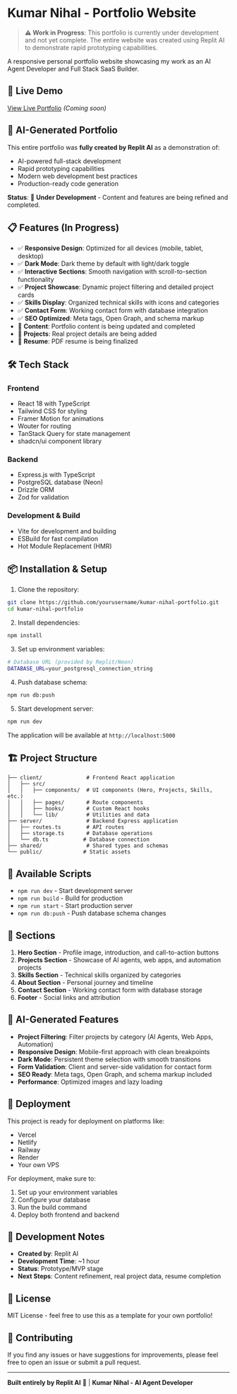 # Kumar Nihal - Portfolio Website

> **⚠️ Work in Progress**: This portfolio is currently under development and not yet complete. The entire website was created using Replit AI to demonstrate rapid prototyping capabilities.

A responsive personal portfolio website showcasing my work as an AI Agent Developer and Full Stack SaaS Builder.

## 🚀 Live Demo

[View Live Portfolio](https://your-portfolio-url.com) *(Coming soon)*

## 🤖 AI-Generated Portfolio

This entire portfolio was **fully created by Replit AI** as a demonstration of:
- AI-powered full-stack development
- Rapid prototyping capabilities
- Modern web development best practices
- Production-ready code generation

**Status**: 🚧 **Under Development** - Content and features are being refined and completed.

## 📋 Features (In Progress)

- ✅ **Responsive Design**: Optimized for all devices (mobile, tablet, desktop)
- ✅ **Dark Mode**: Dark theme by default with light/dark toggle
- ✅ **Interactive Sections**: Smooth navigation with scroll-to-section functionality
- ✅ **Project Showcase**: Dynamic project filtering and detailed project cards
- ✅ **Skills Display**: Organized technical skills with icons and categories
- ✅ **Contact Form**: Working contact form with database integration
- ✅ **SEO Optimized**: Meta tags, Open Graph, and schema markup
- 🚧 **Content**: Portfolio content is being updated and completed
- 🚧 **Projects**: Real project details are being added
- 🚧 **Resume**: PDF resume is being finalized

## 🛠️ Tech Stack

### Frontend
- React 18 with TypeScript
- Tailwind CSS for styling
- Framer Motion for animations
- Wouter for routing
- TanStack Query for state management
- shadcn/ui component library

### Backend
- Express.js with TypeScript
- PostgreSQL database (Neon)
- Drizzle ORM
- Zod for validation

### Development & Build
- Vite for development and building
- ESBuild for fast compilation
- Hot Module Replacement (HMR)

## 📦 Installation & Setup

1. Clone the repository:
```bash
git clone https://github.com/yourusername/kumar-nihal-portfolio.git
cd kumar-nihal-portfolio
```

2. Install dependencies:
```bash
npm install
```

3. Set up environment variables:
```bash
# Database URL (provided by Replit/Neon)
DATABASE_URL=your_postgresql_connection_string
```

4. Push database schema:
```bash
npm run db:push
```

5. Start development server:
```bash
npm run dev
```

The application will be available at `http://localhost:5000`

## 🏗️ Project Structure

```
├── client/              # Frontend React application
│   ├── src/
│   │   ├── components/  # UI components (Hero, Projects, Skills, etc.)
│   │   ├── pages/       # Route components
│   │   ├── hooks/       # Custom React hooks
│   │   └── lib/         # Utilities and data
├── server/              # Backend Express application
│   ├── routes.ts        # API routes
│   ├── storage.ts       # Database operations
│   └── db.ts           # Database connection
├── shared/              # Shared types and schemas
└── public/             # Static assets
```

## 🔧 Available Scripts

- `npm run dev` - Start development server
- `npm run build` - Build for production
- `npm run start` - Start production server
- `npm run db:push` - Push database schema changes

## 📱 Sections

1. **Hero Section** - Profile image, introduction, and call-to-action buttons
2. **Projects Section** - Showcase of AI agents, web apps, and automation projects
3. **Skills Section** - Technical skills organized by categories
4. **About Section** - Personal journey and timeline
5. **Contact Section** - Working contact form with database storage
6. **Footer** - Social links and attribution

## 🌟 AI-Generated Features

- **Project Filtering**: Filter projects by category (AI Agents, Web Apps, Automation)
- **Responsive Design**: Mobile-first approach with clean breakpoints
- **Dark Mode**: Persistent theme selection with smooth transitions
- **Form Validation**: Client and server-side validation for contact form
- **SEO Ready**: Meta tags, Open Graph, and schema markup included
- **Performance**: Optimized images and lazy loading

## 🚀 Deployment

This project is ready for deployment on platforms like:
- Vercel
- Netlify
- Railway
- Render
- Your own VPS

For deployment, make sure to:
1. Set up your environment variables
2. Configure your database
3. Run the build command
4. Deploy both frontend and backend

## 📝 Development Notes

- **Created by**: Replit AI
- **Development Time**: ~1 hour
- **Status**: Prototype/MVP stage
- **Next Steps**: Content refinement, real project data, resume completion

## 📄 License

MIT License - feel free to use this as a template for your own portfolio!

## 🤝 Contributing

If you find any issues or have suggestions for improvements, please feel free to open an issue or submit a pull request.

---

**Built entirely by Replit AI** 🤖 | **Kumar Nihal - AI Agent Developer**
